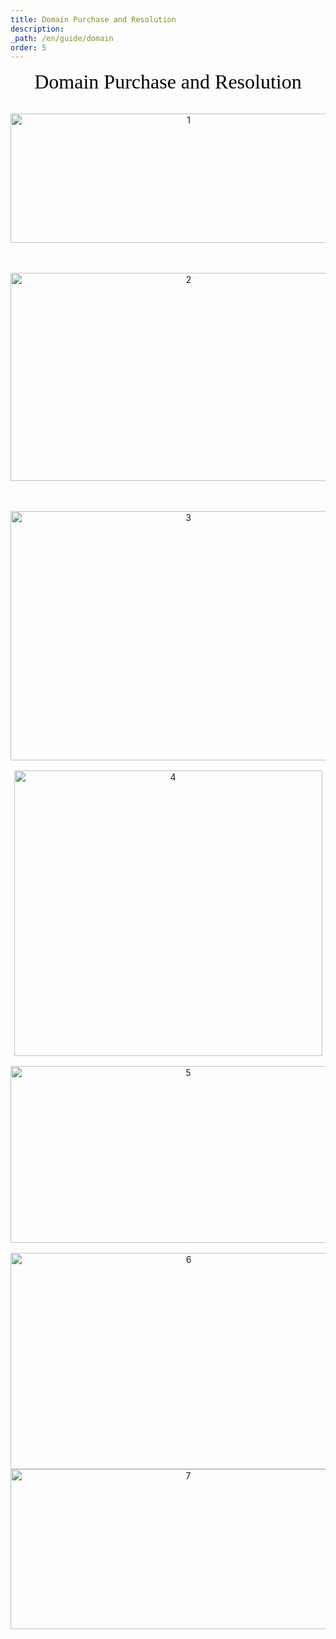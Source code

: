 ```yaml
---
title: Domain Purchase and Resolution
description: 
_path: /en/guide/domain
order: 5
---
```


<div>
  <p
    style="
      margin-top: 0pt;
      margin-bottom: 0pt;
      text-align: center;
      widows: 0;
      orphans: 0;
      font-size: 24pt;
    "
  >
    <span style="font-family: '微软雅黑'; color: #000000">Domain Purchase and Resolution</span>
  </p>
  <p style="margin-top: 0pt; margin-bottom: 0pt; text-align: center; font-size: 10.5pt">
    <span style="font-family: Calibri">&#xa0;</span>
  </p>
  <p style="margin-top: 0pt; margin-bottom: 0pt; text-align: center; font-size: 10.5pt">
    <span style="font-family: Calibri">&#xa0;</span>
  </p>
  <p style="margin-top: 0pt; margin-bottom: 0pt; text-align: center; font-size: 10.5pt">
    <img
      src="/assets/IMG/guide/domain1.png"
      width="554"
      height="207"
      alt="1"
      style="
        -aw-left-pos: 0pt;
        -aw-rel-hpos: column;
        -aw-rel-vpos: paragraph;
        -aw-top-pos: 0pt;
        -aw-wrap-type: inline;
      "
    />
  </p>
  <p style="margin-top: 0pt; margin-bottom: 0pt; text-align: center; font-size: 10.5pt">
    <span style="font-family: Calibri">&#xa0;</span>
  </p>
  <p style="margin-top: 0pt; margin-bottom: 0pt; text-align: center; font-size: 10.5pt">
    <span style="font-family: Calibri">&#xa0;</span>
  </p>
  <p style="margin-top: 0pt; margin-bottom: 0pt; text-align: center; font-size: 10.5pt">
    <span style="font-family: Calibri">&#xa0;</span>
  </p>
  <p style="margin-top: 0pt; margin-bottom: 0pt; text-align: center; font-size: 10.5pt">
    <img
      src="/assets/IMG/guide/domain2.png"
      width="554"
      height="333"
      alt="2"
      style="
        -aw-left-pos: 0pt;
        -aw-rel-hpos: column;
        -aw-rel-vpos: paragraph;
        -aw-top-pos: 0pt;
        -aw-wrap-type: inline;
      "
    />
  </p>
  <p style="margin-top: 0pt; margin-bottom: 0pt; text-align: center; font-size: 10.5pt">
    <span style="font-family: Calibri">&#xa0;</span>
  </p>
  <p style="margin-top: 0pt; margin-bottom: 0pt; text-align: center; font-size: 10.5pt">
    <span style="font-family: Calibri">&#xa0;</span>
  </p>
  <p style="margin-top: 0pt; margin-bottom: 0pt; text-align: center; font-size: 10.5pt">
    <span style="font-family: Calibri">&#xa0;</span>
  </p>
  <p style="margin-top: 0pt; margin-bottom: 0pt; text-align: center; font-size: 10.5pt">
    <img
      src="/assets/IMG/guide/domain3.png"
      width="553"
      height="399"
      alt="3"
      style="
        -aw-left-pos: 0pt;
        -aw-rel-hpos: column;
        -aw-rel-vpos: paragraph;
        -aw-top-pos: 0pt;
        -aw-wrap-type: inline;
      "
    />
  </p>
  <p style="margin-top: 0pt; margin-bottom: 0pt; text-align: center; font-size: 10.5pt">
    <span style="font-family: Calibri">&#xa0;</span>
  </p>
  <p style="margin-top: 0pt; margin-bottom: 0pt; text-align: center; font-size: 10.5pt">
    <img
      src="/assets/IMG/guide/domain4.png"
      width="493"
      height="457"
      alt="4"
      style="
        -aw-left-pos: 0pt;
        -aw-rel-hpos: column;
        -aw-rel-vpos: paragraph;
        -aw-top-pos: 0pt;
        -aw-wrap-type: inline;
      "
    />
  </p>
  <p style="margin-top: 0pt; margin-bottom: 0pt; text-align: center; font-size: 10.5pt">
    <span style="font-family: Calibri">&#xa0;</span>
  </p>
  <p style="margin-top: 0pt; margin-bottom: 0pt; text-align: center; font-size: 10.5pt">
    <img
      src="/assets/IMG/guide/domain5.png"
      width="553"
      height="283"
      alt="5"
      style="
        -aw-left-pos: 0pt;
        -aw-rel-hpos: column;
        -aw-rel-vpos: paragraph;
        -aw-top-pos: 0pt;
        -aw-wrap-type: inline;
      "
    />
  </p>
  <p style="margin-top: 0pt; margin-bottom: 0pt; text-align: center; font-size: 10.5pt">
    <span style="font-family: Calibri">&#xa0;</span>
  </p>
  <p style="margin-top: 0pt; margin-bottom: 0pt; text-align: center; font-size: 10.5pt">
    <img
      src="/assets/IMG/guide/domain6.png"
      width="554"
      height="346"
      alt="6"
      style="
        -aw-left-pos: 0pt;
        -aw-rel-hpos: column;
        -aw-rel-vpos: paragraph;
        -aw-top-pos: 0pt;
        -aw-wrap-type: inline;
      "
    />
  </p>
  <p style="margin-top: 0pt; margin-bottom: 0pt; text-align: center; font-size: 10.5pt">
    <img
      src="/assets/IMG/guide/domain7.png"
      width="553"
      height="256"
      alt="7"
      style="
        -aw-left-pos: 0pt;
        -aw-rel-hpos: column;
        -aw-rel-vpos: paragraph;
        -aw-top-pos: 0pt;
        -aw-wrap-type: inline;
      "
    />
  </p>
  <p style="margin-top: 0pt; margin-bottom: 0pt; text-align: justify; font-size: 10.5pt">
    <span style="font-family: Calibri">&#xa0;</span>
  </p>
</div>
